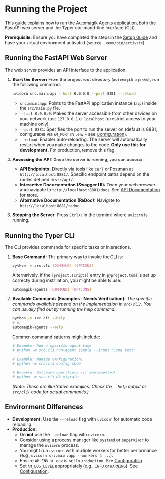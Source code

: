 # Running the Project

This guide explains how to run the Automagik Agents application, both the FastAPI web server and the Typer command-line interface (CLI).

**Prerequisite:** Ensure you have completed the steps in the [Setup Guide](./setup.md) and have your virtual environment activated (`source .venv/bin/activate`).

## Running the FastAPI Web Server

The web server provides an API interface to the application.

1.  **Start the Server:**
    From the project root directory (`automagik-agents`), run the following command:
    ```bash
    uvicorn src.main:app --host 0.0.0.0 --port 8881 --reload
    ```
    *   `src.main:app`: Points to the FastAPI application instance (`app`) inside the `src/main.py` file.
    *   `--host 0.0.0.0`: Makes the server accessible from other devices on your network (use `127.0.0.1` or `localhost` to restrict access to your machine only).
    *   `--port 8881`: Specifies the port to run the server on (default is 8881, configurable via `AM_PORT` in `.env` - see [Configuration](./configuration.md)).
    *   `--reload`: Enables auto-reloading. The server will automatically restart when you make changes to the code. **Only use this for development.** For production, remove this flag.

2.  **Accessing the API:**
    Once the server is running, you can access:
    *   **API Endpoints:** Directly via tools like `curl` or Postman at `http://localhost:8881/`. Specific endpoint paths depend on the routes defined in `src/api/`.
    *   **Interactive Documentation (Swagger UI):** Open your web browser and navigate to `http://localhost:8881/docs`. See [API Documentation](./api.md) for more.
    *   **Alternative Documentation (ReDoc):** Navigate to `http://localhost:8881/redoc`.

3.  **Stopping the Server:**
    Press `Ctrl+C` in the terminal where `uvicorn` is running.

## Running the Typer CLI

The CLI provides commands for specific tasks or interactions.

1.  **Base Command:**
    The primary way to invoke the CLI is:
    ```bash
    python -m src.cli [COMMAND] [OPTIONS]
    ```
    Alternatively, if the `[project.scripts]` entry in `pyproject.toml` is set up correctly during installation, you might be able to use:
    ```bash
    automagik-agents [COMMAND] [OPTIONS]
    ```

2.  **Available Commands (Examples - Needs Verification):**
    *The specific commands available depend on the implementation in `src/cli/`. You can usually find out by running the help command:* 
    ```bash
    python -m src.cli --help
    # or
    automagik-agents --help
    ```
    Common command patterns might include:
    ```bash
    # Example: Run a specific agent task
    # python -m src.cli run-agent simple --input "Some text"
    
    # Example: Manage configurations
    # python -m src.cli config show
    
    # Example: Database operations (if implemented)
    # python -m src.cli db migrate
    ```
    *(Note: These are illustrative examples. Check the `--help` output or `src/cli/` code for actual commands.)*

## Environment Differences

*   **Development:** Use the `--reload` flag with `uvicorn` for automatic code reloading.
*   **Production:**
    *   Do **not** use the `--reload` flag with `uvicorn`.
    *   Consider using a process manager like `systemd` or `supervisor` to manage the `uvicorn` process.
    *   You might run `uvicorn` with multiple workers for better performance (e.g., `uvicorn src.main:app --workers 4 ...`).
    *   Ensure `AM_ENV` in `.env` is set to `production`. See [Configuration](./configuration.md).
    *   Set `AM_LOG_LEVEL` appropriately (e.g., `INFO` or `WARNING`). See [Configuration](./configuration.md). 